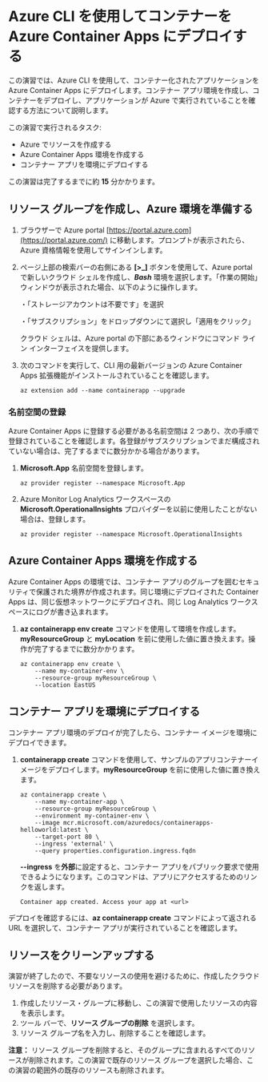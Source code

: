 # Azure CLI を使用してコンテナーを Azure Container Apps にデプロイする



この演習では、Azure CLI を使用して、コンテナー化されたアプリケーションを Azure Container Apps にデプロイします。コンテナー アプリ環境を作成し、コンテナーをデプロイし、アプリケーションが Azure で実行されていることを確認する方法について説明します。

この演習で実行されるタスク:

- Azure でリソースを作成する
- Azure Container Apps 環境を作成する
- コンテナー アプリを環境にデプロイする

この演習は完了するまでに約 **15** 分かかります。



## リソース グループを作成し、Azure 環境を準備する



1. ブラウザーで Azure portal [https://portal.azure.com](https://portal.azure.com/) に移動します。プロンプトが表示されたら、Azure 資格情報を使用してサインインします。

2. ページ上部の検索バーの右側にある **[>_]** ボタンを使用して、Azure portal で新しいクラウド シェルを作成し、***Bash*** 環境を選択します。「作業の開始」ウィンドウが表示された場合、以下のように操作します。

   ・「ストレージアカウントは不要です」を選択

   ・「サブスクリプション」をドロップダウンにて選択し「適用をクリック」

   クラウド シェルは、Azure portal の下部にあるウィンドウにコマンド ライン インターフェイスを提供します。

5. 次のコマンドを実行して、CLI 用の最新バージョンの Azure Container Apps 拡張機能がインストールされていることを確認します。

   ```azurecli
   az extension add --name containerapp --upgrade
   ```

   

### 名前空間の登録



Azure Container Apps に登録する必要がある名前空間は 2 つあり、次の手順で登録されていることを確認します。各登録がサブスクリプションでまだ構成されていない場合は、完了するまでに数分かかる場合があります。

1. **Microsoft.App** 名前空間を登録します。

   ```
   az provider register --namespace Microsoft.App
   ```

   

2. Azure Monitor Log Analytics ワークスペースの **Microsoft.OperationalInsights** プロバイダーを以前に使用したことがない場合は、登録します。

   ```
   az provider register --namespace Microsoft.OperationalInsights
   ```

   

## Azure Container Apps 環境を作成する



Azure Container Apps の環境では、コンテナー アプリのグループを囲むセキュリティで保護された境界が作成されます。同じ環境にデプロイされた Container Apps は、同じ仮想ネットワークにデプロイされ、同じ Log Analytics ワークスペースにログが書き込まれます。

1. **az containerapp env create** コマンドを使用して環境を作成します。**myResourceGroup** と **myLocation** を前に使用した値に置き換えます。操作が完了するまでに数分かかります。

   ```
   az containerapp env create \
       --name my-container-env \
       --resource-group myResourceGroup \
       --location EastUS
   ```

   

## コンテナー アプリを環境にデプロイする



コンテナー アプリ環境のデプロイが完了したら、コンテナー イメージを環境にデプロイできます。

1. **containerapp create** コマンドを使用して、サンプルのアプリコンテナーイメージをデプロイします。**myResourceGroup** を前に使用した値に置き換えます。

   ```
   az containerapp create \
       --name my-container-app \
       --resource-group myResourceGroup \
       --environment my-container-env \
       --image mcr.microsoft.com/azuredocs/containerapps-helloworld:latest \
       --target-port 80 \
       --ingress 'external' \
       --query properties.configuration.ingress.fqdn
   ```

   

   **--ingress** を**外部**に設定すると、コンテナー アプリをパブリック要求で使用できるようになります。このコマンドは、アプリにアクセスするためのリンクを返します。

   ```
   Container app created. Access your app at <url>
   ```

   

デプロイを確認するには、**az containerapp create** コマンドによって返される URL を選択して、コンテナー アプリが実行されていることを確認します。



 ## リソースをクリーンアップする 

 演習が終了したので、不要なリソースの使用を避けるために、作成したクラウド リソースを削除する必要があります。

  1. 作成したリソース・グループに移動し、この演習で使用したリソースの内容を表示します。
  2. ツール バーで、**リソース グループの削除** を選択します。
  3. リソース グループ名を入力し、削除することを確認します。

  **注意：** リソース グループを削除すると、そのグループに含まれるすべてのリソースが削除されます。この演習で既存のリソース グループを選択した場合、この演習の範囲外の既存のリソースも削除されます。
